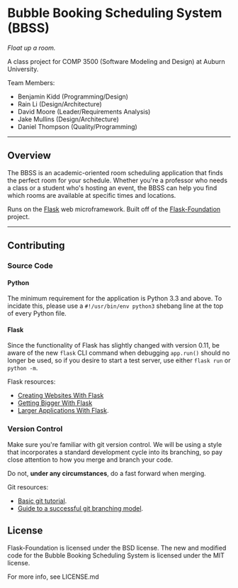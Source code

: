 # Bubble Booking Scheduling System (BBSS)

*Float up a room.*

A class project for COMP 3500 (Software Modeling and Design) at Auburn
University.

Team Members:

* Benjamin Kidd (Programming/Design)
* Rain Li (Design/Architecture)
* David Moore (Leader/Requirements Analysis)
* Jake Mullins (Design/Architecture)
* Daniel Thompson (Quality/Programming)

---

## Overview

The BBSS is an academic-oriented room scheduling application that finds the
perfect room for your schedule. Whether you're a professor who needs a class or
a student who's hosting an event, the BBSS can help you find which rooms are
available at specific times and locations.

Runs on the [Flask] web microframework. Built off of the [Flask-Foundation]
project.

---

## Contributing

### Source Code

#### Python

The minimum requirement for the application is Python 3.3 and above. To
incidate this, please use a `#!/usr/bin/env python3` shebang line at the top of
every Python file.

#### Flask

Since the functionality of Flask has slightly changed with version 0.11, be
aware of the new `flask` CLI command when debugging `app.run()` should no
longer be used, so if you desire to start a test server, use either `flask run`
or `python -m`.

Flask resources:
* [Creating Websites With Flask]
* [Getting Bigger With Flask]
* [Larger Applications With Flask].

### Version Control

Make sure you're familiar with git version control. We will be using a style
that incorporates a standard development cycle into its branching, so pay close
attention to how you merge and branch your code.

Do not, **under any circumstances**, do a fast forward when merging.

Git resources:
* [Basic git tutorial].
* [Guide to a successful git branching model].

## License

Flask-Foundation is licensed under the BSD license.
The new and modified code for the Bubble Booking Scheduling System is licensed
under the MIT license.

For more info, see LICENSE.md

[Flask]: https://flask.pocoo.org/
[Flask-Foundation]: https://github.com/JackStouffer/Flask-Foundation/
[Basic git tutorial]: https://rogerdudler.github.io/git-guide/
[Guide to a successful git branching model]: https://nvie.com/posts/a-successful-git-branching-model/
[Creating Websites with Flask]: https://maximebf.com/blog/2012/10/building-websites-in-python-with-flask/
[Getting Bigger with Flask]: https://maximebf.com/blog/2012/11/getting-bigger-with-flask/
[Larger Applications with Flask]: https://flask.pocoo.org/docs/patterns/packages/
